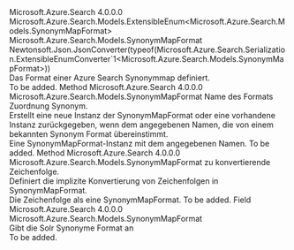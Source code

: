 <Type Name="SynonymMapFormat" FullName="Microsoft.Azure.Search.Models.SynonymMapFormat">
  <TypeSignature Language="C#" Value="public sealed class SynonymMapFormat : Microsoft.Azure.Search.Models.ExtensibleEnum&lt;Microsoft.Azure.Search.Models.SynonymMapFormat&gt;" />
  <TypeSignature Language="ILAsm" Value=".class public auto ansi sealed beforefieldinit SynonymMapFormat extends Microsoft.Azure.Search.Models.ExtensibleEnum`1&lt;class Microsoft.Azure.Search.Models.SynonymMapFormat&gt;" />
  <TypeSignature Language="DocId" Value="T:Microsoft.Azure.Search.Models.SynonymMapFormat" />
  <TypeSignature Language="VB.NET" Value="Public NotInheritable Class SynonymMapFormat&#xA;Inherits ExtensibleEnum(Of SynonymMapFormat)" />
  <TypeSignature Language="F#" Value="type SynonymMapFormat = class&#xA;    inherit ExtensibleEnum&lt;SynonymMapFormat&gt;" />
  <AssemblyInfo>
    <AssemblyName>Microsoft.Azure.Search</AssemblyName>
    <AssemblyVersion>4.0.0.0</AssemblyVersion>
  </AssemblyInfo>
  <Base>
    <BaseTypeName>Microsoft.Azure.Search.Models.ExtensibleEnum&lt;Microsoft.Azure.Search.Models.SynonymMapFormat&gt;</BaseTypeName>
    <BaseTypeArguments>
      <BaseTypeArgument TypeParamName="T">Microsoft.Azure.Search.Models.SynonymMapFormat</BaseTypeArgument>
    </BaseTypeArguments>
  </Base>
  <Interfaces />
  <Attributes>
    <Attribute>
      <AttributeName>Newtonsoft.Json.JsonConverter(typeof(Microsoft.Azure.Search.Serialization.ExtensibleEnumConverter`1&lt;Microsoft.Azure.Search.Models.SynonymMapFormat&gt;))</AttributeName>
    </Attribute>
  </Attributes>
  <Docs>
    <summary>
            Das Format einer Azure Search Synonymmap definiert.
            </summary>
    <remarks>To be added.</remarks>
  </Docs>
  <Members>
    <Member MemberName="Create">
      <MemberSignature Language="C#" Value="public static Microsoft.Azure.Search.Models.SynonymMapFormat Create (string name);" />
      <MemberSignature Language="ILAsm" Value=".method public static hidebysig class Microsoft.Azure.Search.Models.SynonymMapFormat Create(string name) cil managed" />
      <MemberSignature Language="DocId" Value="M:Microsoft.Azure.Search.Models.SynonymMapFormat.Create(System.String)" />
      <MemberSignature Language="VB.NET" Value="Public Shared Function Create (name As String) As SynonymMapFormat" />
      <MemberSignature Language="F#" Value="static member Create : string -&gt; Microsoft.Azure.Search.Models.SynonymMapFormat" Usage="Microsoft.Azure.Search.Models.SynonymMapFormat.Create name" />
      <MemberType>Method</MemberType>
      <AssemblyInfo>
        <AssemblyName>Microsoft.Azure.Search</AssemblyName>
        <AssemblyVersion>4.0.0.0</AssemblyVersion>
      </AssemblyInfo>
      <ReturnValue>
        <ReturnType>Microsoft.Azure.Search.Models.SynonymMapFormat</ReturnType>
      </ReturnValue>
      <Parameters>
        <Parameter Name="name" Type="System.String" />
      </Parameters>
      <Docs>
        <param name="name">Name des Formats Zuordnung Synonym.</param>
        <summary>
            Erstellt eine neue Instanz der SynonymMapFormat oder eine vorhandene Instanz zurückgegeben, wenn dem angegebenen Namen, die von einem bekannten Synonym Format übereinstimmt.
            </summary>
        <returns>Eine SynonymMapFormat-Instanz mit dem angegebenen Namen.</returns>
        <remarks>To be added.</remarks>
      </Docs>
    </Member>
    <Member MemberName="op_Implicit">
      <MemberSignature Language="C#" Value="public static implicit operator Microsoft.Azure.Search.Models.SynonymMapFormat (string name);" />
      <MemberSignature Language="ILAsm" Value=".method public static hidebysig specialname class Microsoft.Azure.Search.Models.SynonymMapFormat op_Implicit(string name) cil managed" />
      <MemberSignature Language="DocId" Value="M:Microsoft.Azure.Search.Models.SynonymMapFormat.op_Implicit(System.String)~Microsoft.Azure.Search.Models.SynonymMapFormat" />
      <MemberSignature Language="VB.NET" Value="Public Shared Widening Operator CType (name As String) As SynonymMapFormat" />
      <MemberSignature Language="F#" Value="static member op_Implicit : string -&gt; Microsoft.Azure.Search.Models.SynonymMapFormat" Usage="Microsoft.Azure.Search.Models.SynonymMapFormat.op_Implicit name" />
      <MemberType>Method</MemberType>
      <AssemblyInfo>
        <AssemblyName>Microsoft.Azure.Search</AssemblyName>
        <AssemblyVersion>4.0.0.0</AssemblyVersion>
      </AssemblyInfo>
      <ReturnValue>
        <ReturnType>Microsoft.Azure.Search.Models.SynonymMapFormat</ReturnType>
      </ReturnValue>
      <Parameters>
        <Parameter Name="name" Type="System.String" />
      </Parameters>
      <Docs>
        <param name="name">zu konvertierende Zeichenfolge.</param>
        <summary>
            Definiert die implizite Konvertierung von Zeichenfolgen in SynonymMapFormat.
            </summary>
        <returns>Die Zeichenfolge als eine SynonymMapFormat.</returns>
        <remarks>To be added.</remarks>
      </Docs>
    </Member>
    <Member MemberName="Solr">
      <MemberSignature Language="C#" Value="public static readonly Microsoft.Azure.Search.Models.SynonymMapFormat Solr;" />
      <MemberSignature Language="ILAsm" Value=".field public static initonly class Microsoft.Azure.Search.Models.SynonymMapFormat Solr" />
      <MemberSignature Language="DocId" Value="F:Microsoft.Azure.Search.Models.SynonymMapFormat.Solr" />
      <MemberSignature Language="VB.NET" Value="Public Shared ReadOnly Solr As SynonymMapFormat " />
      <MemberSignature Language="F#" Value=" staticval mutable Solr : Microsoft.Azure.Search.Models.SynonymMapFormat" Usage="Microsoft.Azure.Search.Models.SynonymMapFormat.Solr" />
      <MemberType>Field</MemberType>
      <AssemblyInfo>
        <AssemblyName>Microsoft.Azure.Search</AssemblyName>
        <AssemblyVersion>4.0.0.0</AssemblyVersion>
      </AssemblyInfo>
      <ReturnValue>
        <ReturnType>Microsoft.Azure.Search.Models.SynonymMapFormat</ReturnType>
      </ReturnValue>
      <Docs>
        <summary>
            Gibt die Solr Synonyme Format an
            </summary>
        <remarks>To be added.</remarks>
      </Docs>
    </Member>
  </Members>
</Type>